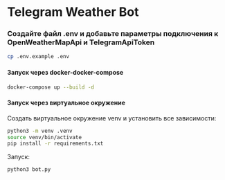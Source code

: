 # Telegram Weather Bot



### Создайте файл .env и добавьте параметры подключения к OpenWeatherMapApi и TelegramApiToken
``` bash
cp .env.example .env
```

#### Запуск через docker-docker-compose
``` bash
docker-compose up --build -d
```

#### Запуск через виртуальное окружение

Создать виртуальное окружение venv и установить все зависимости:
```bash
python3 -m venv .venv
source venv/bin/activate
pip install -r requirements.txt
```

Запуск:
```bash
python3 bot.py
```